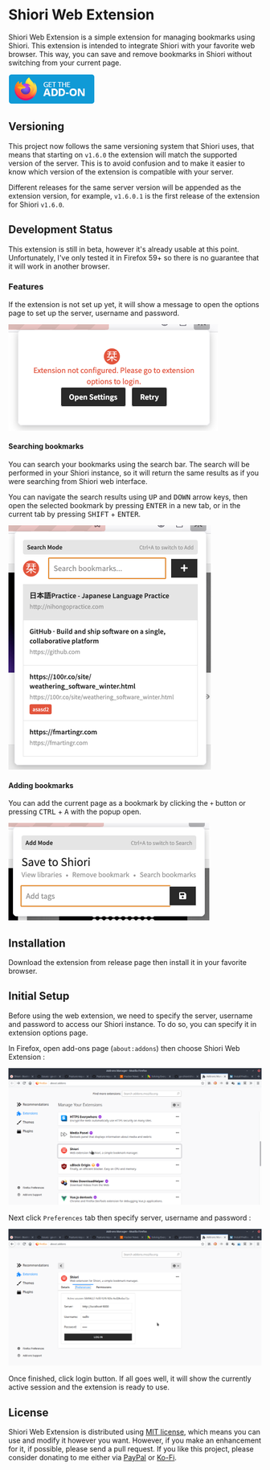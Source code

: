 # Shiori Web Extension

Shiori Web Extension is a simple extension for managing bookmarks using Shiori. This extension is intended to integrate Shiori with your favorite web browser. This way, you can save and remove bookmarks in Shiori without switching from your current page.

[![Download button](.github/firefox-addon.png)](https://addons.mozilla.org/en-US/firefox/addon/shiori_ext/)


## Versioning

This project now follows the same versioning system that Shiori uses, that means that starting on `v1.6.0` the extension will match the supported version of the server. This is to avoid confusion and to make it easier to know which version of the extension is compatible with your server.

Different releases for the same server version will be appended as the extension version, for example, `v1.6.0.1` is the first release of the extension for Shiori `v1.6.0`.

## Development Status

This extension is still in beta, however it's already usable at this point. Unfortunately, I've only tested it in Firefox 59+ so there is no guarantee that it will work in another browser.

### Features

If the extension is not set up yet, it will show a message to open the options page to set up the server, username and password.

![Extension not set up](./docs/popup-not-setup.png)

#### Searching bookmarks

You can search your bookmarks using the search bar. The search will be performed in your Shiori instance, so it will return the same results as if you were searching from Shiori web interface.

You can navigate the search results using <kbd>UP</kbd> and <kbd>DOWN</kbd> arrow keys, then open the selected bookmark by pressing <kbd>ENTER</kbd> in a new tab, or in the current tab by pressing <kbd>SHIFT</kbd> + <kbd>ENTER</kbd>.

![Search bookmarks](./docs/popup-search.png)

#### Adding bookmarks

You can add the current page as a bookmark by clicking the `+` button or pressing <kbd>CTRL</kbd> + <kbd>A</kbd> with the popup open.

![Extension adding a new bookmark](./docs/popup-add.png)

## Installation

Download the extension from release page then install it in your favorite browser.

## Initial Setup

Before using the web extension, we need to specify the server, username and password to access our Shiori instance. To do so, you can specify it in extension options page.

In Firefox, open add-ons page (`about:addons`) then choose Shiori Web Extension :

![Options page](https://raw.githubusercontent.com/go-shiori/shiori-web-ext/master/docs/options-1.png)

Next click `Preferences` tab then specify server, username and password :

![Options page, preferences tab](https://raw.githubusercontent.com/go-shiori/shiori-web-ext/master/docs/options-2.png)

Once finished, click login button. If all goes well, it will show the currently active session and the extension is ready to use.

## License

Shiori Web Extension is distributed using [MIT license](https://choosealicense.com/licenses/mit/), which means you can use and modify it however you want. However, if you make an enhancement for it, if possible, please send a pull request. If you like this project, please consider donating to me either via [PayPal](https://www.paypal.me/RadhiFadlillah) or [Ko-Fi](https://ko-fi.com/radhifadlillah).
